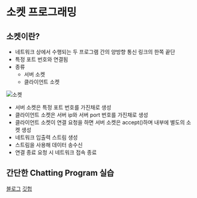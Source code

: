 # 소켓 프로그래밍

## 소켓이란?

- 네트워크 상에서 수행되는 두 프로그램 간의 양방향 통신 링크의 한쪽 끝단
- 특정 포트 번호와 연결됨
- 종류
  - 서버 소켓
  - 클라이언트 소켓


![소켓](https://github.com/yongyongkr/CS_STUDY/blob/yongyongkr-patch-1/Image/%EC%86%8C%EC%BC%93.png?raw=true)

- 서버 소켓은 특정 포트 번호를 가진채로 생성
- 클라이언트 소켓은 서버 ip와 서버 port 번호를 가진채로 생성
- 클라이언트 소켓이 연결 요청을 하면 서버 소켓은 accept()하며 내부에 별도의 소켓 생성
- 네트워크 입출력 스트림 생성
- 스트림을 사용해 데이터 송수신
- 연결 종료 요청 시 네트워크 접속 종료

## 간단한 Chatting Program 실습

[블로그](https://velog.io/@hahahaa8642/%EC%B1%84%ED%8C%85-%ED%94%84%EB%A1%9C%EA%B7%B8%EB%9E%A8-Socket-%ED%99%9C%EC%9A%A9%ED%95%9C-%EA%B0%84%EB%8B%A8%ED%95%9C-%EC%BD%98%EC%86%94-%EC%B1%84%ED%8C%85-%ED%94%84%EB%A1%9C%EA%B7%B8%EB%9E%A8)
[깃헙](https://github.com/yongyongkr/Chatting_Project)
